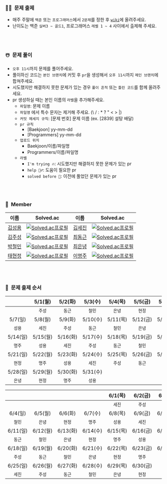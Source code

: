 ### 🎅🏻&nbsp;&nbsp;문제 출제
- 매주 주말에 `백준` 또는 `프로그래머스`에서 `2문제`를 정한 후 [`wiki`](https://github.com/Sigmaflo/Algorithm-Study/wiki)에 올려주세요.
- 난이도는 백준 `실버3 ~ 골드1`, 프로그래머스 `레벨 1 ~ 4` 사이에서 출제해 주세요.

<br><br>

### ☃️&nbsp;&nbsp;문제 풀이
- `오후 11시`까지 문제를 풀어주세요.
- 풀이하신 코드는 `본인 브랜치`에 커밋 후 `pr`을 생성해서 `오후 11시`까지 `메인 브랜치`에 합쳐주세요.
- 시도했지만 해결하지 못한 문제가 있는 경우 `풀이 흔적` 또는 `틀린 코드`를 함께 올려주세요.
- pr 생성하실 때는 본인 이름의 `라벨`을 추가해주세요.
  - `파일명`: 문제 이름
  - `파일명` 에서 특수 문자는 제거해 주세요. (\ / : * ? " < > |)
  - `커밋 메세지 규칙`: [문제 번호] 문제 이름 (ex. [2839] 설탕 배달)
  - `pr 규칙`
    - [Baekjoon] yy-mm-dd
    - [Programmers] yy-mm-dd
  - `업로드 위치`
    - Baekjoon/이름/파일명
    - Programmers/이름/파일명
  - `라벨`
    - `I'm trying 🔥`: 시도했지만 해결하지 못한 문제가 있는 pr
    - `help 🙋‍♂️`: 도움이 필요한 pr
    - `solved before 📝`: 이전에 풀었던 문제가 있는 pr

<br><br>

### 🎄&nbsp;&nbsp;Member
|이름|Solved.ac|이름|Solved.ac|
|--|--|--|--|
|[김성용](https://github.com/Soeng-dev)|[![Solved.ac프로필](http://mazassumnida.wtf/api/mini/generate_badge?boj=tjddyd1565)](https://solved.ac/tjddyd1565)|[김세진](https://github.com/kim-se-jin)|[![Solved.ac프로필](http://mazassumnida.wtf/api/mini/generate_badge?boj=mong7399)](https://solved.ac/mong7399)|
|[김주성](https://github.com/sigmaflo)|[![Solved.ac프로필](http://mazassumnida.wtf/api/mini/generate_badge?boj=sigmaflo2)](https://solved.ac/sigmaflo2)|[최동근](https://github.com/reddevilmidzy)|[![Solved.ac프로필](http://mazassumnida.wtf/api/mini/generate_badge?boj=cdg0228)](https://solved.ac/cdg0228)|
|[박철민](https://github.com/fe26min)|[![Solved.ac프로필](http://mazassumnida.wtf/api/mini/generate_badge?boj=fe26min)](https://solved.ac/fe26min)|[최은녕](https://github.com/doseee)|[![Solved.ac프로필](http://mazassumnida.wtf/api/mini/generate_badge?boj=doseee)](https://solved.ac/doseee)|
|[태현정](https://github.com/staehj)|[![Solved.ac프로필](http://mazassumnida.wtf/api/mini/generate_badge?boj=stae)](https://solved.ac/stae)|[이명주](https://github.com/mmmmjjj)|[![Solved.ac프로필](http://mazassumnida.wtf/api/mini/generate_badge?boj=qorwnsmj)](https://solved.ac/qorwnsmj)|


<br><br>

### 🧣&nbsp;&nbsp;문제 출제 순서
||5/1(월)|5/2(화)|5/3(수)|5/4(목)|5/5(금)|5/6(토)|
|:-:|:-:|:-:|:-:|:-:|:-:|:-:|
||`주성`|`동근`|`철민`|`은녕`|`현정`|`명주`|
|5/7(일)|5/8(월)|5/9(화)|5/10(수)|5/11(목)|5/12(금)|5/13(토)|
|`성용`|`세진`|`주성`|`동근`|`철민`|`은녕`|`현정`|
|5/14(일)|5/15(월)|5/16(화)|5/17(수)|5/18(목)|5/19(금)|5/20(토)|
|`명주`|`성용`|`세진`|`주성`|`동근`|`철민`|`은녕`|
|5/21(일)|5/22(월)|5/23(화)|5/24(수)|5/25(목)|5/26(금)|5/27(토)|
|`현정`|`명주`|`성용`|`세진`|`주성`|`동근`|`철민`|
|5/28(일)|5/29(월)|5/30(화)|5/31(수)||||
|`은녕`|`현정`|`명주`|`성용`||||

|||||6/1(목)|6/2(금)|6/3(토)|
|:-:|:-:|:-:|:-:|:-:|:-:|:-:|
|||||`세진`|`주성`|`동근`|
|6/4(일)|6/5(월)|6/6(화)|6/7(수)|6/8(목)|6/9(금)|6/10(토)|
|`철민`|`은녕`|`현정`|`명주`|`성용`|`세진`|`주성`|
|6/11(일)|6/12(월)|6/13(화)|6/14(수)|6/15(목)|6/16(금)|6/17(토)|
|`동근`|`철민`|`은녕`|`현정`|`명주`|`성용`|`세진`|
|6/18(일)|6/19(월)|6/20(화)|6/21(수)|6/22(목)|6/23(금)|6/24(토)|
|`주성`|`동근`|`철민`|`은녕`|`현정`|`명주`|`성용`|
|6/25(일)|6/26(월)|6/27(화)|6/28(수)|6/29(목)|6/30(금)||
|`세진`|`주성`|`동근`|`철민`|`은녕`|`현정`||
